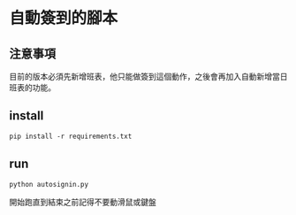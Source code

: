 # 自動簽到的腳本
## 注意事項
目前的版本必須先新增班表，他只能做簽到這個動作，之後會再加入自動新增當日班表的功能。
## install
```ps
pip install -r requirements.txt
```
## run
```ps
python autosignin.py
```
開始跑直到結束之前記得不要動滑鼠或鍵盤